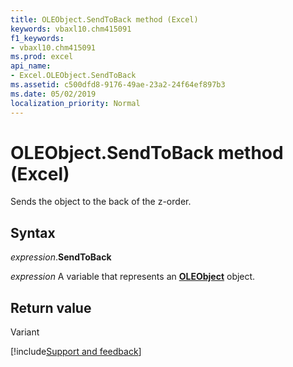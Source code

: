```yaml
---
title: OLEObject.SendToBack method (Excel)
keywords: vbaxl10.chm415091
f1_keywords:
- vbaxl10.chm415091
ms.prod: excel
api_name:
- Excel.OLEObject.SendToBack
ms.assetid: c500dfd8-9176-49ae-23a2-24f64ef897b3
ms.date: 05/02/2019
localization_priority: Normal
---
```



# OLEObject.SendToBack method (Excel)

Sends the object to the back of the z-order.


## Syntax

_expression_.**SendToBack**

_expression_ A variable that represents an **[OLEObject](Excel.OLEObject.md)** object.


## Return value

Variant




[!include[Support and feedback](~/includes/feedback-boilerplate.md)]